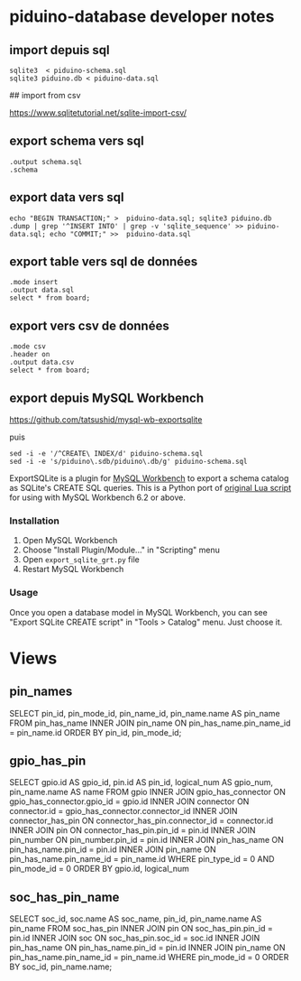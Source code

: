 # piduino-database developer notes
  

## import depuis sql

    sqlite3  < piduino-schema.sql
    sqlite3 piduino.db < piduino-data.sql
    
## import from csv

https://www.sqlitetutorial.net/sqlite-import-csv/

## export schema vers sql

    .output schema.sql
    .schema

## export data vers sql

    echo "BEGIN TRANSACTION;" >  piduino-data.sql; sqlite3 piduino.db .dump | grep '^INSERT INTO' | grep -v 'sqlite_sequence' >> piduino-data.sql; echo "COMMIT;" >>  piduino-data.sql

## export table vers sql de données

    .mode insert
    .output data.sql
    select * from board;

## export vers csv de données

    .mode csv
    .header on
    .output data.csv
    select * from board;

## export depuis MySQL Workbench

https://github.com/tatsushid/mysql-wb-exportsqlite

puis

    sed -i -e '/^CREATE\ INDEX/d' piduino-schema.sql
    sed -i -e 's/piduino\.sdb/piduino\.db/g' piduino-schema.sql

ExportSQLite is a plugin for
[MySQL Workbench](http://www.mysql.com/products/workbench/) to export a schema
catalog as SQLite's CREATE SQL queries. This is a Python port of
[original Lua script](https://gist.github.com/mrprompt/7252060) for using with
MySQL Workbench 6.2 or above.

### Installation

1. Open MySQL Workbench
2. Choose "Install Plugin/Module..." in "Scripting" menu
3. Open `export_sqlite_grt.py` file
4. Restart MySQL Workbench

### Usage

Once you open a database model in MySQL Workbench, you can see "Export SQLite
CREATE script" in "Tools > Catalog" menu. Just choose it.

# Views

## pin_names

SELECT pin_id,
       pin_mode_id,
       pin_name_id,
       pin_name.name AS pin_name
  FROM pin_has_name
       INNER JOIN
       pin_name ON pin_has_name.pin_name_id = pin_name.id
 ORDER BY pin_id,
          pin_mode_id;

## gpio_has_pin

SELECT gpio.id AS gpio_id,
       pin.id AS pin_id,
       logical_num AS gpio_num,
       pin_name.name AS name
  FROM gpio
       INNER JOIN
       gpio_has_connector ON gpio_has_connector.gpio_id = gpio.id
       INNER JOIN
       connector ON connector.id = gpio_has_connector.connector_id
       INNER JOIN
       connector_has_pin ON connector_has_pin.connector_id = connector.id
       INNER JOIN
       pin ON connector_has_pin.pin_id = pin.id
       INNER JOIN
       pin_number ON pin_number.pin_id = pin.id
       INNER JOIN
       pin_has_name ON pin_has_name.pin_id = pin.id
       INNER JOIN
       pin_name ON pin_has_name.pin_name_id = pin_name.id
 WHERE pin_type_id = 0 AND 
       pin_mode_id = 0
 ORDER BY gpio.id,
          logical_num   
          
## soc_has_pin_name

SELECT soc_id,
       soc.name AS soc_name,
       pin_id,
       pin_name.name AS pin_name
  FROM soc_has_pin
       INNER JOIN
       pin ON soc_has_pin.pin_id = pin.id
       INNER JOIN
       soc ON soc_has_pin.soc_id = soc.id
       INNER JOIN
       pin_has_name ON pin_has_name.pin_id = pin.id
       INNER JOIN
       pin_name ON pin_has_name.pin_name_id = pin_name.id
 WHERE pin_mode_id = 0
 ORDER BY soc_id,
          pin_name.name;
          
